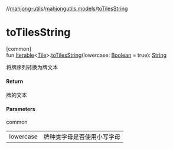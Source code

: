 //[mahjong-utils](../../index.md)/[mahjongutils.models](index.md)/[toTilesString](to-tiles-string.md)

# toTilesString

[common]\
fun [Iterable](https://kotlinlang.org/api/latest/jvm/stdlib/kotlin-stdlib/kotlin.collections/-iterable/index.html)&lt;[Tile](-tile/index.md)&gt;.[toTilesString](to-tiles-string.md)(lowercase: [Boolean](https://kotlinlang.org/api/latest/jvm/stdlib/kotlin-stdlib/kotlin/-boolean/index.html) = true): [String](https://kotlinlang.org/api/latest/jvm/stdlib/kotlin-stdlib/kotlin/-string/index.html)

将牌序列转换为牌文本

#### Return

牌的文本

#### Parameters

common

| | |
|---|---|
| lowercase | 牌种类字母是否使用小写字母 |
